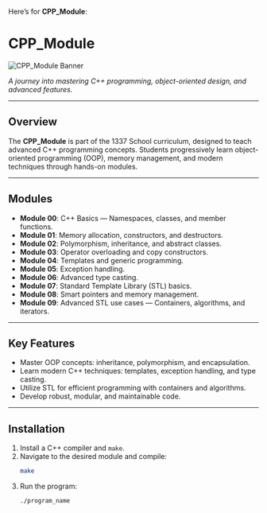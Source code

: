 Here’s for **CPP_Module**:  

# CPP_Module  

![CPP_Module Banner](https://github.com/user-attachments/assets/8af2b59f-14a1-4c81-9e24-830f6cf978e2)  

*A journey into mastering C++ programming, object-oriented design, and advanced features.*  

---

## Overview  

The **CPP_Module** is part of the 1337 School curriculum, designed to teach advanced C++ programming concepts. Students progressively learn object-oriented programming (OOP), memory management, and modern techniques through hands-on modules.  

---

## Modules  

- **Module 00**: C++ Basics — Namespaces, classes, and member functions.  
- **Module 01**: Memory allocation, constructors, and destructors.  
- **Module 02**: Polymorphism, inheritance, and abstract classes.  
- **Module 03**: Operator overloading and copy constructors.  
- **Module 04**: Templates and generic programming.  
- **Module 05**: Exception handling.  
- **Module 06**: Advanced type casting.  
- **Module 07**: Standard Template Library (STL) basics.  
- **Module 08**: Smart pointers and memory management.  
- **Module 09**: Advanced STL use cases — Containers, algorithms, and iterators.  

---

## Key Features  

- Master OOP concepts: inheritance, polymorphism, and encapsulation.  
- Learn modern C++ techniques: templates, exception handling, and type casting.  
- Utilize STL for efficient programming with containers and algorithms.  
- Develop robust, modular, and maintainable code.  

---

## Installation  

1. Install a C++ compiler and `make`.  
2. Navigate to the desired module and compile:  
   ```bash  
   make  
   ```  
3. Run the program:  
   ```bash  
   ./program_name  
   ```  

